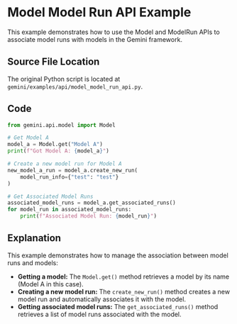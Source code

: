 # Model Model Run API Example

This example demonstrates how to use the Model and ModelRun APIs to associate model runs with models in the Gemini framework.

## Source File Location

The original Python script is located at `gemini/examples/api/model_model_run_api.py`.

## Code

```python
from gemini.api.model import Model

# Get Model A
model_a = Model.get("Model A")
print(f"Got Model A: {model_a}")

# Create a new model run for Model A
new_model_a_run = model_a.create_new_run(
    model_run_info={"test": "test"}
)

# Get Associated Model Runs
associated_model_runs = model_a.get_associated_runs()
for model_run in associated_model_runs:
    print(f"Associated Model Run: {model_run}")
```

## Explanation

This example demonstrates how to manage the association between model runs and models:

*   **Getting a model:** The `Model.get()` method retrieves a model by its name (Model A in this case).
*   **Creating a new model run:** The `create_new_run()` method creates a new model run and automatically associates it with the model.
*   **Getting associated model runs:** The `get_associated_runs()` method retrieves a list of model runs associated with the model.
